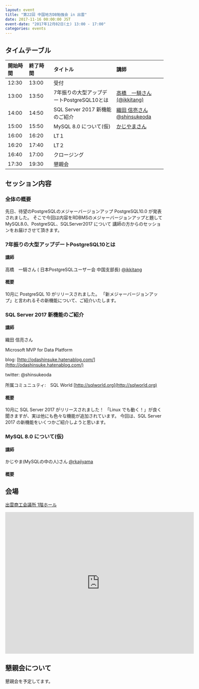 ```yaml
---
layout: event
title: "第22回 中国地方DB勉強会 in 出雲"
date: 2017-11-16 00:00:00 JST
event-date: "2017年12月02日(土) 13:00 - 17:00"
categories: events
---
```


## タイムテーブル

| 開始時間 | 終了時間 | タイトル | 講師 |
|:------------ |:--------------|:--------------|:-------------
|12:30 | 13:00　|受付            |
|13:00 | 13:50　| 7年振りの大型アップデートPostgreSQL10とは | [高橋　一騎さん(@ikkitang)](https://twitter.com/ikkitang)|
|14:00 | 14:50　| SQL Server 2017 新機能のご紹介 |[織田 信亮さん@shinsukeoda](https://twitter.com/shinsukeoda)|
|15:00 | 15:50　| MySQL 8.0 について(仮) |[かじやまさん](https://twitter.com/rkajiyama) |
|16:00 | 16:20　|LT１ |
|16:20 | 17:40　|LT２ |
|16:40 | 17:00　|クロージング |
|17:30 | 19:30　|懇親会

## セッション内容

### 全体の概要

先日、待望のPostgreSQLのメジャーバージョンアップ PostgreSQL10.0 が発表されました。
そこで今回は内容をRDBMSのメジャーバージョンアップと題して
MySQL8.0、PostgreSQL、SQLServer2017 について
講師の方からのセッションをお届けさせて頂きます。

### 7年振りの大型アップデートPostgreSQL10とは

#### 講師

高橋　一騎さん ( 日本PostgreSQLユーザー会 中国支部長) [@ikkitang](https://twitter.com/ikkitang)

#### 概要

10月に PostgreSQL 10 がリリースされました。
「新メジャーバージョンアップ」と言われるその新機能について、ご紹介いたします。

###  SQL Server 2017 新機能のご紹介

#### 講師

織田 信亮さん

Microsoft MVP for Data Platform

blog: [http://odashinsuke.hatenablog.com/](http://odashinsuke.hatenablog.com/)

twitter: @shinsukeoda

所属コミュニュティ:　SQL World [http://sqlworld.org](http://sqlworld.org)

#### 概要

10月に SQL Server 2017 がリリースされました！
「Linux でも動く！」が良く聞きますが、実は他にも色々な機能が追加されています。
今回は、SQL Server 2017 の新機能をいくつかご紹介しようと思います。

### MySQL 8.0 について(仮)

#### 講師

かじやま(MySQLの中の人)さん [@rkajiyama](https://twitter.com/rkajiyama)

#### 概要

## 会場

[出雲商工会議所 1階ホール](http://www.izmcci.or.jp/)

<iframe src="https://www.google.com/maps/embed?pb=!1m14!1m8!1m3!1d6506.973642660041!2d132.764561!3d35.36838!3m2!1i1024!2i768!4f13.1!3m3!1m2!1s0x0%3A0xcab083903337463c!2z5Ye66Zuy5ZWG5bel5Lya6K2w5omA!5e0!3m2!1sja!2sjp!4v1509897240757" width="600" height="450" frameborder="0" style="border:0" allowfullscreen></iframe>

## 懇親会について

懇親会を予定してます。
